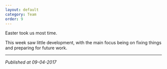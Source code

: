 ```yaml
---
layout: default
category: Team
order: 9
---
```


Easter took us most time.

This week saw little development, with the main focus being on fixing things
and preparing for future work.

-------------------------------------------------------------------------------
*Published at 09-04-2017*
